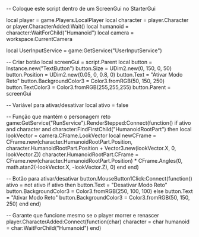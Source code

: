-- Coloque este script dentro de um ScreenGui no StarterGui

local player = game.Players.LocalPlayer
local character = player.Character or player.CharacterAdded:Wait()
local humanoid = character:WaitForChild("Humanoid")
local camera = workspace.CurrentCamera

local UserInputService = game:GetService("UserInputService")

-- Criar botão
local screenGui = script.Parent
local button = Instance.new("TextButton")
button.Size = UDim2.new(0, 150, 0, 50)
button.Position = UDim2.new(0.05, 0, 0.8, 0)
button.Text = "Ativar Modo Reto"
button.BackgroundColor3 = Color3.fromRGB(50, 150, 250)
button.TextColor3 = Color3.fromRGB(255,255,255)
button.Parent = screenGui

-- Variável para ativar/desativar
local ativo = false

-- Função que mantém o personagem reto
game:GetService("RunService").RenderStepped:Connect(function()
	if ativo and character and character:FindFirstChild("HumanoidRootPart") then
		local lookVector = camera.CFrame.LookVector
		local newCFrame = CFrame.new(character.HumanoidRootPart.Position, character.HumanoidRootPart.Position + Vector3.new(lookVector.X, 0, lookVector.Z))
		character.HumanoidRootPart.CFrame = CFrame.new(character.HumanoidRootPart.Position) * CFrame.Angles(0, math.atan2(-lookVector.X, -lookVector.Z), 0)
	end
end)

-- Botão para ativar/desativar
button.MouseButton1Click:Connect(function()
	ativo = not ativo
	if ativo then
		button.Text = "Desativar Modo Reto"
		button.BackgroundColor3 = Color3.fromRGB(250, 100, 100)
	else
		button.Text = "Ativar Modo Reto"
		button.BackgroundColor3 = Color3.fromRGB(50, 150, 250)
	end
end)

-- Garante que funcione mesmo se o player morrer e renascer
player.CharacterAdded:Connect(function(char)
	character = char
	humanoid = char:WaitForChild("Humanoid")
end)
